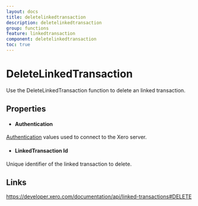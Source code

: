 ```yaml
---
layout: docs
title: deletelinkedtransaction
description: deletelinkedtransaction
group: functions
feature: linkedtransaction
component: deletelinkedtransaction
toc: true
---
```

DeleteLinkedTransaction
============

Use the DeleteLinkedTransaction function to delete an linked transaction.

Properties
----------

- #### Authentication
[Authentication](../../../Common/Authentication/Index.md) values used to connect to the Xero server.
- #### LinkedTransaction Id
Unique identifier of the linked transaction to delete.


Links
-----

https://developer.xero.com/documentation/api/linked-transactions#DELETE
